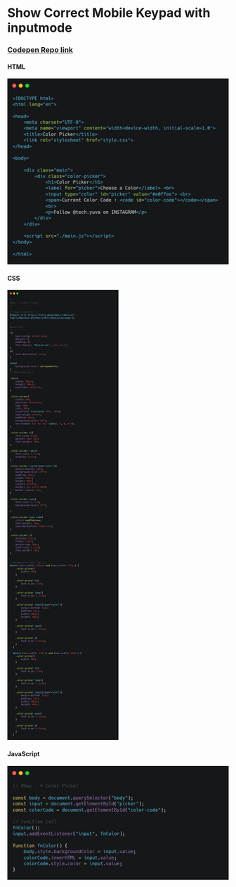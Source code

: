# Show Correct Mobile Keypad with inputmode
### [Codepen Repo link](https://codepen.io/sinanu1998/pen/OJNoZmb)

#### HTML
![](1.png)

#### CSS
![](2.png)

#### JavaScript
![](3.png)
